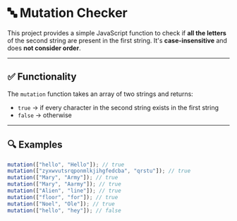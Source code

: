 # 🔤 Mutation Checker

This project provides a simple JavaScript function to check if **all the letters** of the second string are present in the first string. It's **case-insensitive** and does **not consider order**.

---

## ✅ Functionality

The `mutation` function takes an array of two strings and returns:

- `true` → if every character in the second string exists in the first string
- `false` → otherwise

---

## 🔍 Examples

```js
mutation(["hello", "Hello"]); // true
mutation(["zyxwvutsrqponmlkjihgfedcba", "qrstu"]); // true
mutation(["Mary", "Army"]); // true
mutation(["Mary", "Aarmy"]); // true
mutation(["Alien", "line"]); // true
mutation(["floor", "for"]); // true
mutation(["Noel", "Ole"]); // true
mutation(["hello", "hey"]); // false

